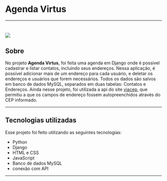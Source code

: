 # Agenda Virtus
---

<h1><img src="public/app.gif"></h1>

## Sobre

No projeto **Agenda Virtus**, foi feita uma agenda em Django onde é possível cadastrar e listar contatos, incluindo seus endereços. Nessa aplicação, é possível adicionar mais de um endereço para cada usuário, e deletar os endereços e usuários que forem necessários. Todos os dados são salvos em banco de dados MySQL, separados em duas tabelas: Contatos e Endereços.
Ainda nesse projeto, foi utilizada a api do site [viacep](https://viacep.com.br/), que permitiu a que os campos de endereço fossem autopreenchidos através do CEP informado.

---

## Tecnologias utilizadas

Esse projeto foi feito utilizando as seguintes tecnologias:

- Python
- Django
- HTML e CSS
- JavaScript
- Banco de dados MySQL
- conexão com API
---